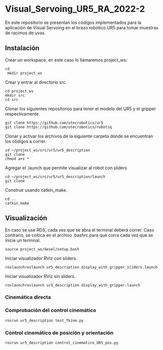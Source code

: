 # Visual_Servoing_UR5_RA_2022-2
En este repositorio se presentan los códigos implementados para la aplicación de Visual Servoing en el brazo robótico UR5 para tomar muestras de racimos de uvas.

## Instalación

Crear un workspace, en este caso lo llamaremos project_ws:
```
cd
 mkdir project_ws
```


Crear y entrar al directorio src.

```
cd project_ws
mkdir src
cd src
```
  
Clonar los siguientes repositorios para tener el modelo del UR5 y el gripper respectivamente. 

```
git clone https://github.com/utecrobotics/ur5
git clone https://github.com/utecrobotics/robotiq
```

Clonar y activar los archivos de la siguiente carpeta donde se encuentran los códigos a correr.

```
cd ~/project_ws/src/ur5/ur5_description
git clone 
chmod a+x *
```

Agregar el .launch que permite visualizar al robot con sliders

```
cd ~/project_ws/src/ur5/ur5_description/launch
git clone
```
  
Construir usando catkin_make.

```
cd ..
catkin_make
```

## Visualización

En caso se use RDS, cada ves que se abra el terminal deberá correr. Caso contrario, se coloca en el archivo .bashrc para que corra cada vez que se inicie un terminal.

```
source project_ws/devel/setup.bash
```

Iniciar visualizador RViz con sliders.
```
roslaunchroslaunch ur5_description display_with_gripper_sliders.launch
```

Iniciar visualizador RViz sin sliders.
```
roslaunchroslaunch ur5_description display_with_gripper.launch
```

### Cinemática directa

### Comprobación del control cinemático 

```
rosrun ur5_description test_fkine.py
```

### Control cinemático de posición y orientación

```
rosrun ur5_description control_cinematico_UR5_pos.py
```

